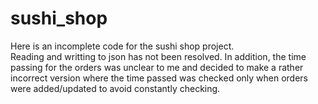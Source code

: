 # sushi_shop

Here is an incomplete code for the sushi shop project.  
Reading and writting to json has not been resolved. 
In addition, the time passing for the orders was unclear to me and decided to make a rather incorrect version where the time passed was checked only when orders were added/updated to avoid constantly checking.  
